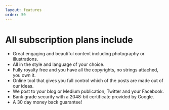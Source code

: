 ```yaml
---
layout: features
order: 50
---
```


# All subscription plans include

- Great engaging and beautiful content including photography or illustrations.
- All in the style and language of your choice.
- Fully royalty free and you have all the copyrights, no strings attached, you own it.
- Online tool that gives you full control which of the posts are made out of our ideas.
- We post to your blog or Medium publication, Twitter and your Facebook.
- Bank grade security with a 2048-bit certificate provided by Google.
- A 30 day money back guarantee!
